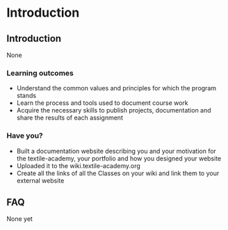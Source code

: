 # Introduction

## Introduction

None
### Learning outcomes

* Understand  the common values and principles for which the program stands
* Learn the process and tools used to document course work
* Acquire the necessary skills to publish projects, documentation and share the results of each assignment

### Have you?

* Built a documentation website describing you and your motivation for the textile-academy, your portfolio and how you designed your website
* Uploaded it to the wiki.textile-academy.org
* Create all the links of all the Classes on your wiki and link them to your external website

## FAQ

None yet
